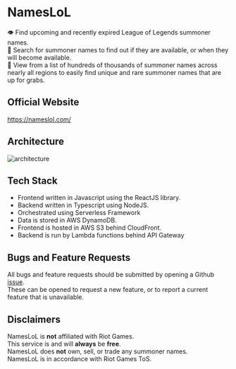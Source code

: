 # NamesLoL
👁️ Find upcoming and recently expired League of Legends summoner names.  
🔎 Search for summoner names to find out if they are available, or when they will become available.  
📒 View from a list of hundreds of thousands of summoner names across nearly all regions to easily find unique and rare summoner names that are up for grabs.

## Official Website
https://nameslol.com/

## Architecture
![architecture](https://i.imgur.com/MnuaMxk.png)

## Tech Stack
- Frontend written in Javascript using the ReactJS library.
- Backend written in Typescript using NodeJS.
- Orchestrated using Serverless Framework
- Data is stored in AWS DynamoDB.
- Frontend is hosted in AWS S3 behind CloudFront.
- Backend is run by Lambda functions behind API Gateway

## Bugs and Feature Requests
All bugs and feature requests should be submitted by opening a Github [issue](https://github.com/bricefrisco/NamesLoL/issues).  
These can be opened to request a new feature, or to report a current feature that is unavailable.

## Disclaimers
NamesLoL is **not** affiliated with Riot Games.  
This service is and will **always** be **free**.  
NamesLoL does **not** own, sell, or trade any summoner names.  
NamesLoL is in accordance with Riot Games ToS.